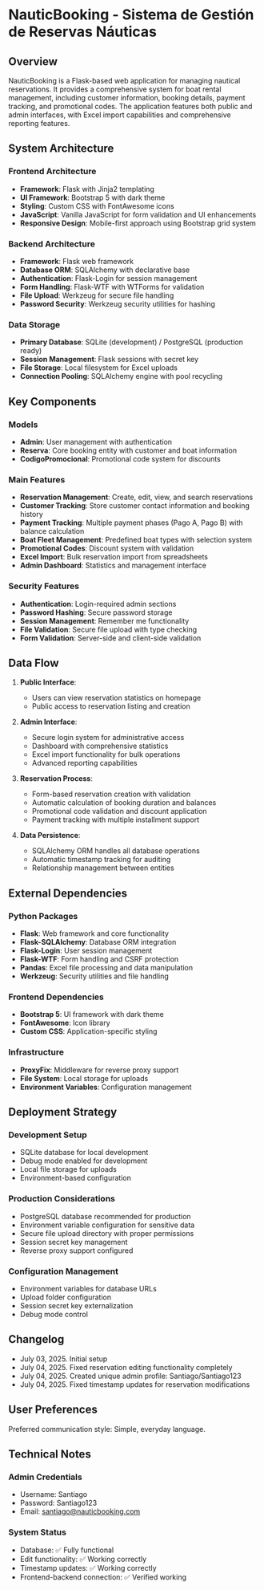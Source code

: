 # NauticBooking - Sistema de Gestión de Reservas Náuticas

## Overview

NauticBooking is a Flask-based web application for managing nautical reservations. It provides a comprehensive system for boat rental management, including customer information, booking details, payment tracking, and promotional codes. The application features both public and admin interfaces, with Excel import capabilities and comprehensive reporting features.

## System Architecture

### Frontend Architecture
- **Framework**: Flask with Jinja2 templating
- **UI Framework**: Bootstrap 5 with dark theme
- **Styling**: Custom CSS with FontAwesome icons
- **JavaScript**: Vanilla JavaScript for form validation and UI enhancements
- **Responsive Design**: Mobile-first approach using Bootstrap grid system

### Backend Architecture
- **Framework**: Flask web framework
- **Database ORM**: SQLAlchemy with declarative base
- **Authentication**: Flask-Login for session management
- **Form Handling**: Flask-WTF with WTForms for validation
- **File Upload**: Werkzeug for secure file handling
- **Password Security**: Werkzeug security utilities for hashing

### Data Storage
- **Primary Database**: SQLite (development) / PostgreSQL (production ready)
- **Session Management**: Flask sessions with secret key
- **File Storage**: Local filesystem for Excel uploads
- **Connection Pooling**: SQLAlchemy engine with pool recycling

## Key Components

### Models
- **Admin**: User management with authentication
- **Reserva**: Core booking entity with customer and boat information
- **CodigoPromocional**: Promotional code system for discounts

### Main Features
- **Reservation Management**: Create, edit, view, and search reservations
- **Customer Tracking**: Store customer contact information and booking history
- **Payment Tracking**: Multiple payment phases (Pago A, Pago B) with balance calculation
- **Boat Fleet Management**: Predefined boat types with selection system
- **Promotional Codes**: Discount system with validation
- **Excel Import**: Bulk reservation import from spreadsheets
- **Admin Dashboard**: Statistics and management interface

### Security Features
- **Authentication**: Login-required admin sections
- **Password Hashing**: Secure password storage
- **Session Management**: Remember me functionality
- **File Validation**: Secure file upload with type checking
- **Form Validation**: Server-side and client-side validation

## Data Flow

1. **Public Interface**: 
   - Users can view reservation statistics on homepage
   - Public access to reservation listing and creation

2. **Admin Interface**:
   - Secure login system for administrative access
   - Dashboard with comprehensive statistics
   - Excel import functionality for bulk operations
   - Advanced reporting capabilities

3. **Reservation Process**:
   - Form-based reservation creation with validation
   - Automatic calculation of booking duration and balances
   - Promotional code validation and discount application
   - Payment tracking with multiple installment support

4. **Data Persistence**:
   - SQLAlchemy ORM handles all database operations
   - Automatic timestamp tracking for auditing
   - Relationship management between entities

## External Dependencies

### Python Packages
- **Flask**: Web framework and core functionality
- **Flask-SQLAlchemy**: Database ORM integration
- **Flask-Login**: User session management
- **Flask-WTF**: Form handling and CSRF protection
- **Pandas**: Excel file processing and data manipulation
- **Werkzeug**: Security utilities and file handling

### Frontend Dependencies
- **Bootstrap 5**: UI framework with dark theme
- **FontAwesome**: Icon library
- **Custom CSS**: Application-specific styling

### Infrastructure
- **ProxyFix**: Middleware for reverse proxy support
- **File System**: Local storage for uploads
- **Environment Variables**: Configuration management

## Deployment Strategy

### Development Setup
- SQLite database for local development
- Debug mode enabled for development
- Local file storage for uploads
- Environment-based configuration

### Production Considerations
- PostgreSQL database recommended for production
- Environment variable configuration for sensitive data
- Secure file upload directory with proper permissions
- Session secret key management
- Reverse proxy support configured

### Configuration Management
- Environment variables for database URLs
- Upload folder configuration
- Session secret key externalization
- Debug mode control

## Changelog
- July 03, 2025. Initial setup
- July 04, 2025. Fixed reservation editing functionality completely
- July 04, 2025. Created unique admin profile: Santiago/Santiago123
- July 04, 2025. Fixed timestamp updates for reservation modifications

## User Preferences

Preferred communication style: Simple, everyday language.

## Technical Notes

### Admin Credentials
- Username: Santiago
- Password: Santiago123
- Email: santiago@nauticbooking.com

### System Status
- Database: ✅ Fully functional
- Edit functionality: ✅ Working correctly
- Timestamp updates: ✅ Working correctly
- Frontend-backend connection: ✅ Verified working